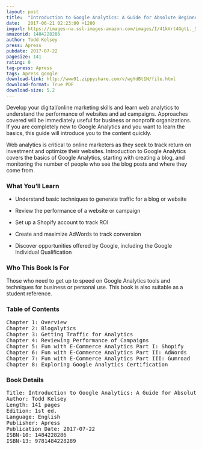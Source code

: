 ```yaml
---
layout: post
title:  "Introduction to Google Analytics: A Guide for Absolute Beginners"
date:   2017-06-21 02:23:00 +1200
imgurl: https://images-na.ssl-images-amazon.com/images/I/41kVrt4GgtL._SL200_.jpg
amazonid: 1484228286
author: Todd Kelsey
press: Apress
pubdate: 2017-07-22
pagesize: 141
rating: 0
tag-press: Apress
tags: Apress google
download-link: http://www91.zippyshare.com/v/wgYdBt1N/file.html
download-format: True PDF
download-size: 5.2
---
```


Develop your digital/online marketing skills and learn web analytics to understand the performance of websites and ad campaigns. Approaches covered will be immediately useful for business or nonprofit organizations. If you are completely new to Google Analytics and you want to learn the basics, this guide will introduce you to the content quickly.

Web analytics is critical to online marketers as they seek to track return on investment and optimize their websites. Introduction to Google Analytics covers the basics of Google Analytics, starting with creating a blog, and monitoring the number of people who see the blog posts and where they come from.

### What You’ll Learn

- Understand basic techniques to generate traffic for a blog or website

- Review the performance of a website or campaign

- Set up a Shopify account to track ROI

- Create and maximize AdWords to track conversion

- Discover opportunities offered by Google, including the Google Individual Qualification

### Who This Book Is For

Those who need to get up to speed on Google Analytics tools and techniques for business or personal use. This book is also suitable as a student reference.

### Table of Contents
<pre>
Chapter 1: Overview
Chapter 2: Blogalytics
Chapter 3: Getting Traffic for Analytics
Chapter 4: Reviewing Performance of Campaigns
Chapter 5: Fun with E-Commerce Analytics Part I: Shopify
Chapter 6: Fun with E-Commerce Analytics Part II: AdWords
Chapter 7: Fun with E-Commerce Analytics Part III: Gumroad
Chapter 8: Exploring Google Analytics Certification
</pre>

### Book Details
<pre>
Title: Introduction to Google Analytics: A Guide for Absolute Beginners
Author: Todd Kelsey
Length: 141 pages
Edition: 1st ed.
Language: English
Publisher: Apress
Publication Date: 2017-07-22
ISBN-10: 1484228286
ISBN-13: 9781484228289
</pre>
